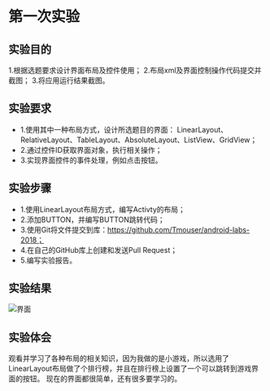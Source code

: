 # 第一次实验

## 实验目的
1.根据选题要求设计界面布局及控件使用；
2.布局xml及界面控制操作代码提交并截图；
3.将应用运行结果截图。

## 实验要求
+ 1.使用其中一种布局方式，设计所选题目的界面：
  LinearLayout、RelativeLayout、TableLayout、AbsoluteLayout、ListView、GridView；
+ 2.通过控件ID获取界面对象，执行相关操作；
+ 3.实现界面控件的事件处理，例如点击按钮。

## 实验步骤
+ 1.使用LinearLayout布局方式，编写Activty的布局；
+ 2.添加BUTTON，并编写BUTTON跳转代码；
+ 3.使用Git将文件提交到库：https://github.com/Tmouser/android-labs-2018；
+ 4.在自己的GitHub库上创建和发送Pull Request；
+ 5.编写实验报告。
 
## 实验结果
![界面](https://github.com/Tmouser/android-labs-2018/blob/master/com1614080901101/View3.JPG)

## 实验体会
观看并学习了各种布局的相关知识，因为我做的是小游戏，所以选用了LinearLayout布局做了个排行榜，并且在排行榜上设置了一个可以跳转到游戏界面的按钮。
现在的界面都很简单，还有很多要学习的。

